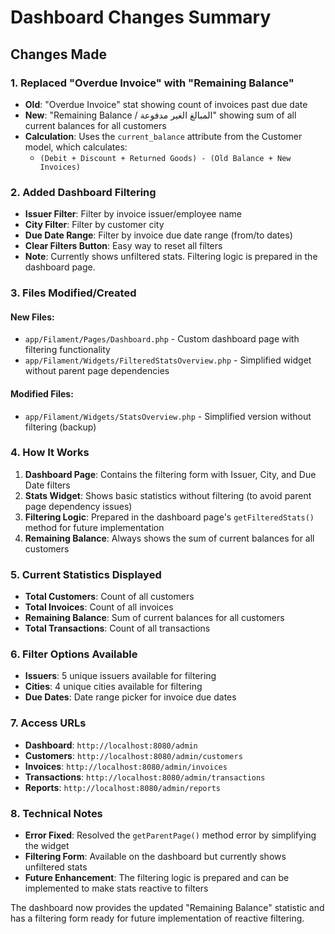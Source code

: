 # Dashboard Changes Summary

## Changes Made

### 1. Replaced "Overdue Invoice" with "Remaining Balance"
- **Old**: "Overdue Invoice" stat showing count of invoices past due date
- **New**: "Remaining Balance / المبالغ الغير مدفوعة" showing sum of all current balances for all customers
- **Calculation**: Uses the `current_balance` attribute from the Customer model, which calculates:
  - `(Debit + Discount + Returned Goods) - (Old Balance + New Invoices)`

### 2. Added Dashboard Filtering
- **Issuer Filter**: Filter by invoice issuer/employee name
- **City Filter**: Filter by customer city
- **Due Date Range**: Filter by invoice due date range (from/to dates)
- **Clear Filters Button**: Easy way to reset all filters
- **Note**: Currently shows unfiltered stats. Filtering logic is prepared in the dashboard page.

### 3. Files Modified/Created

#### New Files:
- `app/Filament/Pages/Dashboard.php` - Custom dashboard page with filtering functionality
- `app/Filament/Widgets/FilteredStatsOverview.php` - Simplified widget without parent page dependencies

#### Modified Files:
- `app/Filament/Widgets/StatsOverview.php` - Simplified version without filtering (backup)

### 4. How It Works

1. **Dashboard Page**: Contains the filtering form with Issuer, City, and Due Date filters
2. **Stats Widget**: Shows basic statistics without filtering (to avoid parent page dependency issues)
3. **Filtering Logic**: Prepared in the dashboard page's `getFilteredStats()` method for future implementation
4. **Remaining Balance**: Always shows the sum of current balances for all customers

### 5. Current Statistics Displayed

- **Total Customers**: Count of all customers
- **Total Invoices**: Count of all invoices
- **Remaining Balance**: Sum of current balances for all customers
- **Total Transactions**: Count of all transactions

### 6. Filter Options Available

- **Issuers**: 5 unique issuers available for filtering
- **Cities**: 4 unique cities available for filtering
- **Due Dates**: Date range picker for invoice due dates

### 7. Access URLs

- **Dashboard**: `http://localhost:8080/admin`
- **Customers**: `http://localhost:8080/admin/customers`
- **Invoices**: `http://localhost:8080/admin/invoices`
- **Transactions**: `http://localhost:8080/admin/transactions`
- **Reports**: `http://localhost:8080/admin/reports`

### 8. Technical Notes

- **Error Fixed**: Resolved the `getParentPage()` method error by simplifying the widget
- **Filtering Form**: Available on the dashboard but currently shows unfiltered stats
- **Future Enhancement**: The filtering logic is prepared and can be implemented to make stats reactive to filters

The dashboard now provides the updated "Remaining Balance" statistic and has a filtering form ready for future implementation of reactive filtering.
